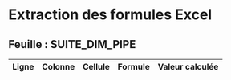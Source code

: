 # Extraction des formules Excel

## Feuille : SUITE_DIM_PIPE

| Ligne | Colonne | Cellule | Formule | Valeur calculée |
|-------|---------|---------|---------|-----------------|